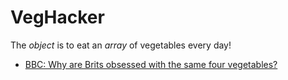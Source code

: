 # VegHacker
The *object* is to eat an *array* of vegetables every day!

- [BBC: Why are Brits obsessed with the same four vegetables?](https://www.bbc.co.uk/food/articles/veg_variety)
